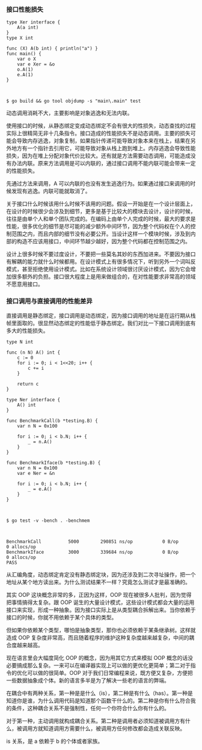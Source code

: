 ### 接口性能损失

    
    
    type Xer interface {
        A(a int)
    }
    type X int
    
    func (X) A(b int) { println("a") }
    func main() {
        var o X
        var e Xer = &o
        o.A(1)
        e.A(1)
    }
    
    
    
    $ go build && go tool objdump -s "main\.main" test
    

动态调用消耗不大，主要影响是对象逃逸和无法内联。

使用接口的时候，从静态绑定变成动态绑定不会有很大的性损失，动态查找的过程实际上很精简无非十几条指令。接口造成的性能损失不是动态调用。主要的损失可能会导致内存逃逸，对象复制，如果指针传递可能导致对象本来在栈上，结果在另外地方有一个指针去引用它，可能导致对象从栈上跑到堆上。内存逃逸会导致性能损失，因为在堆上分配对象代价比较大。还有就是方法需要动态调用，可能造成没有办法内联。原来方法调用是可以内联的，通过接口调用不能内联可能会带来一定的性能损失。

先通过方法来调用，A 可以内联的也没有发生逃逸行为。如果通过接口来调用的时候发现有逃逸。内联可能就取消了。

关于接口什么时候该用什么时候不该用的问题。假设一开始是在一个设计层面上，在设计的时候很少会涉及到细节，更多是基于比较大的模块去设计，设计的时候，往往是由单个人和单个团队完成的。在编码上由单个人完成的时候，最大的要求是性能，很多优化的细节是尽可能的减少额外中间环节，因为整个代码权在个人的控制范围之内，而且内部的细节没有必要公开。当设计这样一个模块时候，涉及到内部的构造不应该用接口，中间环节越少越好，因为整个代码都在控制范围之内。

设计上很多时候不要过度设计，不要把一些莫名其妙的东西加进来。不要因为接口有解耦的能力就什么时候都用。在设计模式上有很多情况下，听到另外一个词叫反模式，甚至拒绝使用设计模式。比如在系统设计领域很讨厌设计模式，因为它会增加很多额外的负担。接口很大程度上是用来做组合的，在对性能要求非常高的领域不愿意用接口。

### 接口调用与直接调用的性能差异

直接调用是静态绑定，接口调用是动态绑定，因为接口调用的地址是在运行期从栈帧里面取的。很显然动态绑定的性能低于静态绑定。我们对比一下接口调用到底有多大的性能损失。

    
    
    type N int
    
    func (n N) A() int {
        c := 0
        for i := 0; i < 1<<20; i++ {
            c += i
        }
    
        return c
    }
    
    type Ner interface {
        A() int
    }
    
    func BenchmarkCall(b *testing.B) {
        var n N = 0x100
    
        for i := 0; i < b.N; i++ {
            _ = n.A()
        }
    }
    
    func BenchmarkIface(b *testing.B) {
        var n N = 0x100
        var e Ner = &n
    
        for i := 0; i < b.N; i++ {
            _ = e.A()
        }
    }
    
    
    
    $ go test -v -bench . -benchmem
    
    
    
    BenchmarkCall          5000        290851 ns/op           0 B/op          0 allocs/op
    BenchmarkIface         3000        339684 ns/op           0 B/op          0 allocs/op
    PASS
    

从汇编角度，动态绑定肯定没有静态绑定块，因为还涉及到二次寻址操作，把一个地址从某个地方读出来。为什么测试结果不一样？究竟怎么测试才是最准确的。

其实 OOP 这块概念非常的多，正因为这样，OOP 现在被很多人批判，因为觉得把事情搞得太复杂。跟 OOP
诞生的大量设计模式，这些设计模式都会大量的运用接口来实现，形成一种抽象。因为接口实际上是从类型耦合拆解出来。当你依赖于接口的时候，你就不用依赖于某个具体的类型。

但如果你依赖某个类型，哪怕是抽象类型，那你也必须依赖于某条继承树。这样就造成 OOP
复杂度非常高，而且随着程序的维护这种复杂度越来越复杂，中间的耦合度越来越高。

现在语言里会大幅度简化 OOP 的概念，因为用其它方式来模拟 OOP
概念的话没必要搞成那么复杂。一来可以在编译器实现上可以做的更优化更简单；第二对于指令的优化可以做的很简单。OOP
对于我们日常编程来说，既方便又复杂，方便把一些数据抽象成个体。新的语言多半是为了解决一些老的语言的弊端。

在耦合中有两种关系，第一种是是什么（is），第二种是有什么（has）。第一种是知道你是谁，为什么调用代码是知道那个函数干什么的。第二种是你有什么符合我的条件，这种耦合关系不是强制性，任何一个你符合什么你有什么的。

对于第一种，主动调用就构成耦合关系。第二种是调用者必须知道被调用方有什么，被调用方就知道调用方需要什么，被调用方任何修改都会造成关联反映。

is 关系，是 a 依赖于 b 的个体或者家族。

